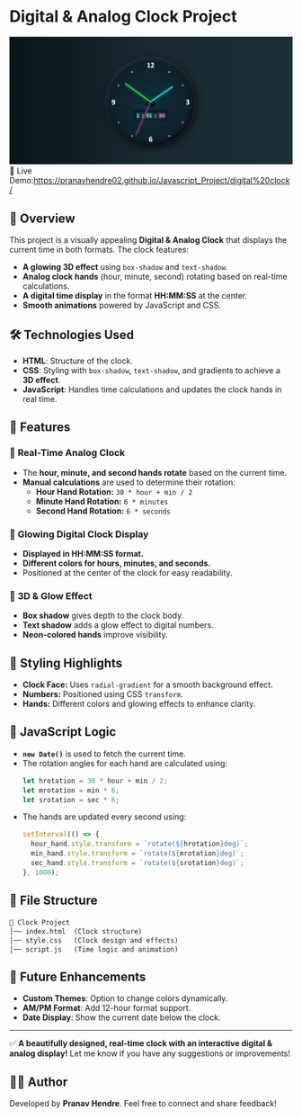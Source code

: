 # Digital & Analog Clock Project
![image alt](https://github.com/PranavHendre02/Javascript_Project/blob/d4eca3b4bd776345ce01d54f35f6fb1e34378407/digital%20clock/Digital%20clock.png)
🔗 Live Demo:https://pranavhendre02.github.io/Javascript_Project/digital%20clock/

## 📌 Overview
This project is a visually appealing **Digital & Analog Clock** that displays the current time in both formats. The clock features:
- **A glowing 3D effect** using `box-shadow` and `text-shadow`.
- **Analog clock hands** (hour, minute, second) rotating based on real-time calculations.
- **A digital time display** in the format **HH:MM:SS** at the center.
- **Smooth animations** powered by JavaScript and CSS.

## 🛠️ Technologies Used
- **HTML**: Structure of the clock.
- **CSS**: Styling with `box-shadow`, `text-shadow`, and gradients to achieve a **3D effect**.
- **JavaScript**: Handles time calculations and updates the clock hands in real time.

## 🚀 Features
### 🔹 **Real-Time Analog Clock**
- The **hour, minute, and second hands rotate** based on the current time.
- **Manual calculations** are used to determine their rotation:
  - **Hour Hand Rotation:** `30 * hour + min / 2`
  - **Minute Hand Rotation:** `6 * minutes`
  - **Second Hand Rotation:** `6 * seconds`

### 🔹 **Glowing Digital Clock Display**
- **Displayed in HH:MM:SS format.**
- **Different colors for hours, minutes, and seconds.**
- Positioned at the center of the clock for easy readability.

### 🔹 **3D & Glow Effect**
- **Box shadow** gives depth to the clock body.
- **Text shadow** adds a glow effect to digital numbers.
- **Neon-colored hands** improve visibility.

## 🎨 Styling Highlights
- **Clock Face:** Uses `radial-gradient` for a smooth background effect.
- **Numbers:** Positioned using CSS `transform`.
- **Hands:** Different colors and glowing effects to enhance clarity.

## 📝 JavaScript Logic
- **`new Date()`** is used to fetch the current time.
- The rotation angles for each hand are calculated using:
  ```js
  let hrotation = 30 * hour + min / 2;
  let mrotation = min * 6;
  let srotation = sec * 6;
  ```
- The hands are updated every second using:
  ```js
  setInterval(() => {
    hour_hand.style.transform = `rotate(${hrotation}deg)`;
    min_hand.style.transform = `rotate(${mrotation}deg)`;
    sec_hand.style.transform = `rotate(${srotation}deg)`;
  }, 1000);
  ```

## 📂 File Structure
```
📁 Clock Project
│── index.html  (Clock structure)
│── style.css   (Clock design and effects)
│── script.js   (Time logic and animation)
```

## 📌 Future Enhancements
- **Custom Themes**: Option to change colors dynamically.
- **AM/PM Format**: Add 12-hour format support.
- **Date Display**: Show the current date below the clock.

---
✅ **A beautifully designed, real-time clock with an interactive digital & analog display!** Let me know if you have any suggestions or improvements!
## 👨‍💻 Author
Developed by **Pranav Hendre**. Feel free to connect and share feedback!


